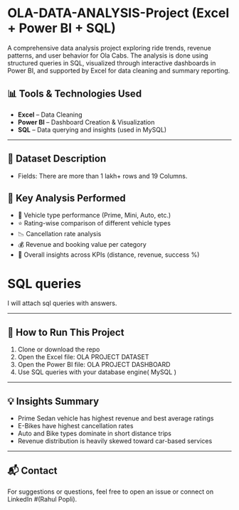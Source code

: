# OLA-DATA-ANALYSIS-Project (Excel + Power BI + SQL)
A comprehensive data analysis project exploring ride trends, revenue patterns, and user behavior for Ola Cabs. The analysis is done using structured queries in SQL, visualized through interactive dashboards in Power BI, and supported by Excel for data cleaning and summary reporting.

## 📊 Tools & Technologies Used

- **Excel** – Data Cleaning 
- **Power BI** – Dashboard Creation & Visualization  
- **SQL** – Data querying and insights (used in MySQL)
---

## 📁 Dataset Description

- Fields: There are more than 1 lakh+ rows and 19 Columns.

## 🧠 Key Analysis Performed

- 🚗 Vehicle type performance (Prime, Mini, Auto, etc.)
- ⭐ Rating-wise comparison of different vehicle types
- 📉 Cancellation rate analysis
- 💰 Revenue and booking value per category
- 📍 Overall insights across KPIs (distance, revenue, success %)

# SQL queries 
I will attach sql queries with answers.

---
## 🚀 How to Run This Project

1. Clone or download the repo
2. Open the Excel file: OLA PROJECT DATASET
3. Open the Power BI file: OLA PROJECT DASHBOARD
4. Use SQL queries with your database engine( MySQL )

---

## 💡 Insights Summary

- Prime Sedan vehicle has highest revenue and best average ratings
- E-Bikes have highest cancellation rates
- Auto and Bike types dominate in short distance trips
- Revenue distribution is heavily skewed toward car-based services
---

## 📬 Contact
For suggestions or questions, feel free to open an issue or connect on LinkedIn #(Rahul Popli).
